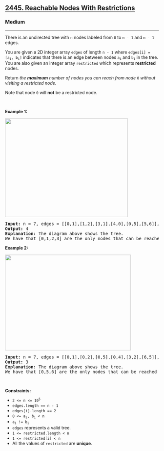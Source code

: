 <h2><a href="https://leetcode.com/problems/reachable-nodes-with-restrictions/">2445. Reachable Nodes With Restrictions</a></h2><h3>Medium</h3><hr><p>There is an undirected tree with <code>n</code> nodes labeled from <code>0</code> to <code>n - 1</code> and <code>n - 1</code> edges.</p>

<p>You are given a 2D integer array <code>edges</code> of length <code>n - 1</code> where <code>edges[i] = [a<sub>i</sub>, b<sub>i</sub>]</code> indicates that there is an edge between nodes <code>a<sub>i</sub></code> and <code>b<sub>i</sub></code> in the tree. You are also given an integer array <code>restricted</code> which represents <strong>restricted</strong> nodes.</p>

<p>Return <em>the <strong>maximum</strong> number of nodes you can reach from node </em><code>0</code><em> without visiting a restricted node.</em></p>

<p>Note that node <code>0</code> will <strong>not</strong> be a restricted node.</p>

<p>&nbsp;</p>
<p><strong class="example">Example 1:</strong></p>
<img alt="" src="https://assets.leetcode.com/uploads/2022/06/15/ex1drawio.png" style="width: 402px; height: 322px;" />
<pre>
<strong>Input:</strong> n = 7, edges = [[0,1],[1,2],[3,1],[4,0],[0,5],[5,6]], restricted = [4,5]
<strong>Output:</strong> 4
<strong>Explanation:</strong> The diagram above shows the tree.
We have that [0,1,2,3] are the only nodes that can be reached from node 0 without visiting a restricted node.
</pre>

<p><strong class="example">Example 2:</strong></p>
<img alt="" src="https://assets.leetcode.com/uploads/2022/06/15/ex2drawio.png" style="width: 412px; height: 312px;" />
<pre>
<strong>Input:</strong> n = 7, edges = [[0,1],[0,2],[0,5],[0,4],[3,2],[6,5]], restricted = [4,2,1]
<strong>Output:</strong> 3
<strong>Explanation:</strong> The diagram above shows the tree.
We have that [0,5,6] are the only nodes that can be reached from node 0 without visiting a restricted node.
</pre>

<p>&nbsp;</p>
<p><strong>Constraints:</strong></p>

<ul>
	<li><code>2 &lt;= n &lt;= 10<sup>5</sup></code></li>
	<li><code>edges.length == n - 1</code></li>
	<li><code>edges[i].length == 2</code></li>
	<li><code>0 &lt;= a<sub>i</sub>, b<sub>i</sub> &lt; n</code></li>
	<li><code>a<sub>i</sub> != b<sub>i</sub></code></li>
	<li><code>edges</code> represents a valid tree.</li>
	<li><code>1 &lt;= restricted.length &lt; n</code></li>
	<li><code>1 &lt;= restricted[i] &lt; n</code></li>
	<li>All the values of <code>restricted</code> are <strong>unique</strong>.</li>
</ul>
